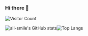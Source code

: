 ### Hi there 👋
![Visitor Count](https://profile-counter.glitch.me/all-smile/count.svg)

![all-smile's GitHub stats](https://github-readme-stats.vercel.app/api?username=all-smile&show_icons=true&theme=linxi-520)![Top Langs](https://github-readme-stats.vercel.app/api/top-langs/?username=all-smile&layout=compact&theme=linxi-520)

